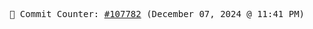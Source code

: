 <p align="center">
    <samp>
        📮 Commit Counter: <a href="https://github.com/Javascript-void0/Javascript-void0/commits/main">#107782</a> (December 07, 2024 @ 11:41 PM)
    </samp>
</p>